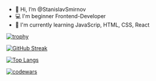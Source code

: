 - 👋 Hi, I’m @StanislavSmirnov
- 💻 I'm beginner Frontend-Developer
- 📖 I'm currently learning JavaScrip, HTML, CSS, React

[![trophy](https://github-profile-trophy.vercel.app/?username=StanislavSmirnovv&theme=onedark)](https://github.com/ryo-ma/github-profile-trophy)


[![GitHub Streak](http://github-readme-streak-stats.herokuapp.com?user=StanislavSmirnovv&theme=dark&hide_border=true&date_format=M%20j%5B%2C%20Y%5D)](https://git.io/streak-stats)


[![Top Langs](https://github-readme-stats.vercel.app/api/top-langs/?username=StanislavSmirnovv)](https://github.com/anuraghazra/github-readme-stats)

[![codewars](https://www.codewars.com/users/StanislavSmirnovv/badges/small)](https://www.codewars.com/users/StanislavSmirnovv)
